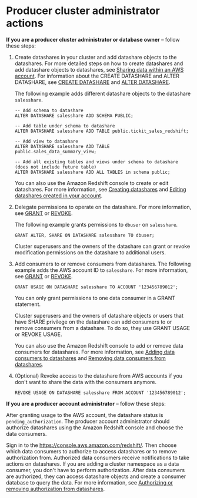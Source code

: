 # Producer cluster administrator actions<a name="producer-cluster-admin"></a>

**If you are a producer cluster administrator or database owner** – follow these steps:

1. Create datashares in your cluster and add datashare objects to the datashares\. For more detailed steps on how to create datashares and add datashare objects to datashares, see [Sharing data within an AWS account](within-account.md)\. For information about the CREATE DATASHARE and ALTER DATASHARE, see [CREATE DATASHARE](r_CREATE_DATASHARE.md) and [ALTER DATASHARE](r_ALTER_DATASHARE.md)\.

   The following example adds different datashare objects to the datashare `salesshare`\.

   ```
   -- Add schema to datashare
   ALTER DATASHARE salesshare ADD SCHEMA PUBLIC;
   
   -- Add table under schema to datashare
   ALTER DATASHARE salesshare ADD TABLE public.tickit_sales_redshift;
   
   -- Add view to datashare 
   ALTER DATASHARE salesshare ADD TABLE public.sales_data_summary_view;
   
   -- Add all existing tables and views under schema to datashare (does not include future table)
   ALTER DATASHARE salesshare ADD ALL TABLES in schema public;
   ```

   You can also use the Amazon Redshift console to create or edit datashares\. For more information, see [Creating datashares](create-datashare-console.md) and [Editing datashares created in your account](edit-datashare-console.md)\.

1. Delegate permissions to operate on the datashare\. For more information, see [GRANT](r_GRANT.md) or [REVOKE](r_REVOKE.md)\.

   The following example grants permissions to `dbuser` on `salesshare`\.

   ```
   GRANT ALTER, SHARE ON DATASHARE salesshare TO dbuser;
   ```

   Cluster superusers and the owners of the datashare can grant or revoke modification permissions on the datashare to additional users\.

1. Add consumers to or remove consumers from datashares\. The following example adds the AWS account ID to `salesshare`\. For more information, see [GRANT](r_GRANT.md) or [REVOKE](r_REVOKE.md)\.

   ```
   GRANT USAGE ON DATASHARE salesshare TO ACCOUNT '123456789012';
   ```

   You can only grant permissions to one data consumer in a GRANT statement\.

   Cluster superusers and the owners of datashare objects or users that have SHARE privilege on the datashare can add consumers to or remove consumers from a datashare\. To do so, they use GRANT USAGE or REVOKE USAGE\.

   You can also use the Amazon Redshift console to add or remove data consumers for datashares\. For more information, see [Adding data consumers to datashares](add-data-consumer-console.md) and [Removing data consumers from datashares](remove-data-consumer-console.md)\.

1. \(Optional\) Revoke access to the datashare from AWS accounts if you don't want to share the data with the consumers anymore\.

   ```
   REVOKE USAGE ON DATASHARE salesshare FROM ACCOUNT '123456789012';
   ```

**If you are a producer account administrator** – follow these steps:

After granting usage to the AWS account, the datashare status is `pending_authorization`\. The producer account administrator should authorize datashares using the Amazon Redshift console and choose the data consumers\.

Sign in to the [https://console\.aws\.amazon\.com/redshift/](https://console.aws.amazon.com/redshift/)\. Then choose which data consumers to authorize to access datashares or to remove authorization from\. Authorized data consumers receive notifications to take actions on datashares\. If you are adding a cluster namespace as a data consumer, you don't have to perform authorization\. After data consumers are authorized, they can access datashare objects and create a consumer database to query the data\. For more information, see [Authorizing or removing authorization from datashares](authorize-datashare-console.md)\.